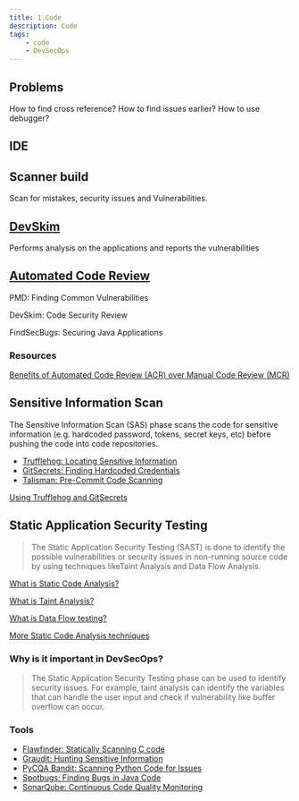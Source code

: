 ```yaml
---
title: 1.Code
description: Code
tags:
    - code
    - DevSecOps
---
```


## Problems

How to find cross reference?
How to find issues earlier?
How to use debugger?

## IDE


## Scanner build

Scan for mistakes, security issues and Vulnerabilities.

## [DevSkim](https://github.com/microsoft/DevSkim)

Performs analysis on the applications and reports the vulnerabilities

## [Automated Code Review](https://en.wikipedia.org/wiki/Automated_code_review)

PMD: Finding Common Vulnerabilities

DevSkim: Code Security Review

FindSecBugs: Securing Java Applications

### Resources

[Benefits of Automated Code Review (ACR) over Manual Code Review (MCR)](https://www.codegrip.tech/productivity/manual-vs-automated-code-review/)  

## Sensitive Information Scan

The Sensitive Information Scan (SAS) phase scans the code for sensitive information (e.g. hardcoded password, tokens, secret keys, etc) before pushing the code into code repositories. 

- [Trufflehog: Locating Sensitive Information](https://github.com/trufflesecurity/truffleHog)
- [GitSecrets: Finding Hardcoded Credentials](https://github.com/awslabs/git-secrets)
- [Talisman: Pre-Commit Code Scanning](https://github.com/thoughtworks/talisman)

[Using Trufflehog and GitSecrets](https://sweetcode.io/how-use-truffle-hog-git-secrets/)

## Static Application Security Testing
> The Static Application Security Testing (SAST) is done to identify the possible vulnerabilities or security issues in non-running source code by using techniques likeTaint Analysis and Data Flow Analysis.

[What is Static Code Analysis?](https://owasp.org/www-community/controls/Static_Code_Analysis)

[What is Taint Analysis?](https://dzone.com/articles/what-is-taint-analysis-and-why-should-i-care)  

[What is Data Flow testing?](https://www.testbytes.net/blog/data-flow-testing)   

[More Static Code Analysis techniques](https://www.geeksforgeeks.org/types-of-static-analysis-methods/)  


### Why is it important in DevSecOps? 

> The Static Application Security Testing phase can be used to identify security issues. For example, taint analysis can identify the variables that can handle the user input and check if vulnerability like buffer overflow can occur.  

### Tools

- [Flawfinder: Statically Scanning C code](https://github.com/david-a-wheeler/flawfinder)
- [Graudit: Hunting Sensitive Information](https://github.com/wireghoul/graudit)
- [PyCQA Bandit: Scanning Python Code for Issues](https://github.com/PyCQA/bandit)
- [Spotbugs: Finding Bugs in Java Code](https://github.com/spotbugs/spotbugs)
- [SonarQube: Continuous Code Quality Monitoring](https://github.com/SonarSource/sonarqube)
